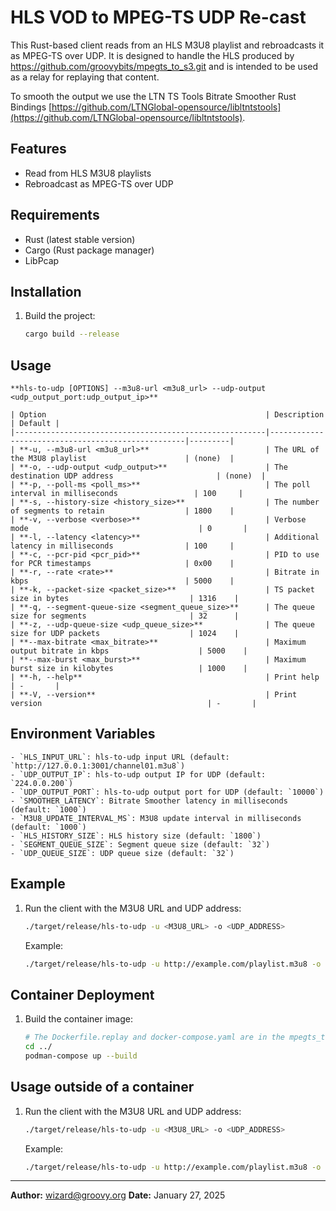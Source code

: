 # HLS VOD to MPEG-TS UDP Re-cast

This Rust-based client reads from an HLS M3U8 playlist and rebroadcasts it as MPEG-TS over UDP. It is designed to handle the HLS produced by https://github.com/groovybits/mpegts_to_s3.git and is intended to be used as a relay for replaying that content.

To smooth the output we use the LTN TS Tools Bitrate Smoother Rust Bindings [https://github.com/LTNGlobal-opensource/libltntstools](https://github.com/LTNGlobal-opensource/libltntstools). 

## Features

- Read from HLS M3U8 playlists
- Rebroadcast as MPEG-TS over UDP

## Requirements

- Rust (latest stable version)
- Cargo (Rust package manager)
- LibPcap

## Installation

1. Build the project:
    ```sh
    cargo build --release
    ```

## Usage

    **hls-to-udp [OPTIONS] --m3u8-url <m3u8_url> --udp-output <udp_output_port:udp_output_ip>**

    | Option                                                 | Description                                       | Default |
    |--------------------------------------------------------|---------------------------------------------------|---------|
    | **-u, --m3u8-url <m3u8_url>**                          | The URL of the M3U8 playlist                      | (none)  |
    | **-o, --udp-output <udp_output>**                      | The destination UDP address                       | (none)  |
    | **-p, --poll-ms <poll_ms>**                            | The poll interval in milliseconds                 | 100     |
    | **-s, --history-size <history_size>**                  | The number of segments to retain                  | 1800    |
    | **-v, --verbose <verbose>**                            | Verbose mode                                      | 0       |
    | **-l, --latency <latency>**                            | Additional latency in milliseconds                | 100     |
    | **-c, --pcr-pid <pcr_pid>**                            | PID to use for PCR timestamps                     | 0x00    |
    | **-r, --rate <rate>**                                  | Bitrate in kbps                                   | 5000    |
    | **-k, --packet-size <packet_size>**                    | TS packet size in bytes                           | 1316    |
    | **-q, --segment-queue-size <segment_queue_size>**      | The queue size for segments                       | 32      |
    | **-z, --udp-queue-size <udp_queue_size>**              | The queue size for UDP packets                    | 1024    |
    | **--max-bitrate <max_bitrate>**                        | Maximum output bitrate in kbps                    | 5000    |
    | **--max-burst <max_burst>**                            | Maximum burst size in kilobytes                   | 1000    |
    | **-h, --help**                                         | Print help                                        | -       |
    | **-V, --version**                                      | Print version                                     | -       |

## Environment Variables

    - `HLS_INPUT_URL`: hls-to-udp input URL (default: `http://127.0.0.1:3001/channel01.m3u8`)
    - `UDP_OUTPUT_IP`: hls-to-udp output IP for UDP (default: `224.0.0.200`)
    - `UDP_OUTPUT_PORT`: hls-to-udp output port for UDP (default: `10000`)
    - `SMOOTHER_LATENCY`: Bitrate Smoother latency in milliseconds (default: `1000`)
    - `M3U8_UPDATE_INTERVAL_MS`: M3U8 update interval in milliseconds (default: `1000`)
    - `HLS_HISTORY_SIZE`: HLS history size (default: `1800`)
    - `SEGMENT_QUEUE_SIZE`: Segment queue size (default: `32`)
    - `UDP_QUEUE_SIZE`: UDP queue size (default: `32`)

## Example

1. Run the client with the M3U8 URL and UDP address:
    ```sh
    ./target/release/hls-to-udp -u <M3U8_URL> -o <UDP_ADDRESS>
    ```

    Example:
    ```sh
    ./target/release/hls-to-udp -u http://example.com/playlist.m3u8 -o 224.0.0.200:10000
    ```

## Container Deployment

1. Build the container image:
    ```sh
    # The Dockerfile.replay and docker-compose.yaml are in the mpegts_to_s3 directory ../ below this one
    cd ../
    podman-compose up --build
    ```

## Usage outside of a container

1. Run the client with the M3U8 URL and UDP address:
    ```sh
    ./target/release/hls-to-udp -u <M3U8_URL> -o <UDP_ADDRESS>
    ```

    Example:
    ```sh
    ./target/release/hls-to-udp -u http://example.com/playlist.m3u8 -o 239.0.0.1:1234 -p 100
    ```

---

**Author:** wizard@groovy.org
**Date:** January 27, 2025
